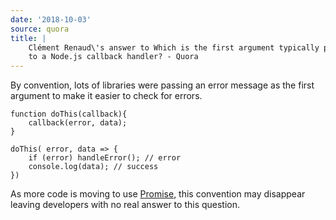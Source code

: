 ```yaml
---
date: '2018-10-03'
source: quora
title: |
    Clément Renaud\'s answer to Which is the first argument typically passed
    to a Node.js callback handler? - Quora
---
```


By convention, lots of libraries were passing an error message as the
first argument to make it easier to check for errors.

    function doThis(callback){ 
        callback(error, data);
    }

    doThis( error, data => {
        if (error) handleError(); // error
        console.log(data); // success
    })

As more code is moving to use
[Promise](https://developer.mozilla.org/en-US/docs/Web/JavaScript/Reference/Global_Objects/Promise),
this convention may disappear leaving developers with no real answer to
this question.

